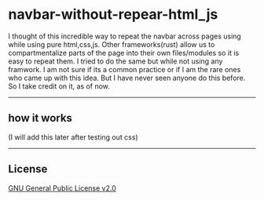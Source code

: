 # navbar-without-repear-html_js

I thought of this incredible way to repeat the navbar across pages using while using pure html,css,js. Other frameworks(rust) allow us to compartmentalize parts of the page into their own files/modules so it is easy to repeat them. I tried to do the same but while not using any framwork. I am not sure if its a common practice or if I am the rare ones who came up with this idea. But I have never seen anyone do this before. So I take credit on it, as of now.  

----

## how it works

(I will add this later after testing out css)

---
## License

[GNU General Public License v2.0](https://choosealicense.com/licenses/gpl-2.0/)
